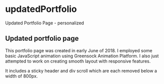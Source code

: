 # updatedPortfolio
Updated Portfolio Page - personalized

## Updated portfolio page
This portfolio page was created in early June of 2018. I employed some basic JavaScript animation using Greensock Animation Platform. I also just attempted to work on creating smooth layout with responsive features. 

It includes a sticky header and div scroll which are each removed below a width of 800px. 
